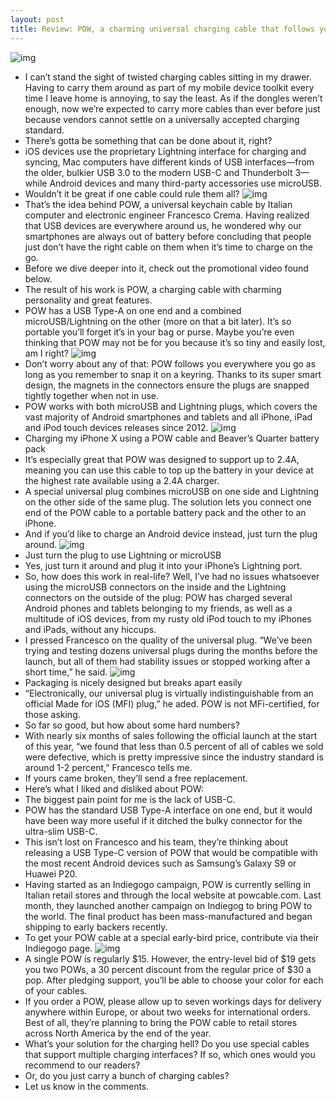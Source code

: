 ```yaml
---
layout: post
title: Review: POW, a charming universal charging cable that follows you everywhere
---
```

![img](http://media.idownloadblog.com/wp-content/uploads/2018/08/POW-cable-001.jpg)
* I can’t stand the sight of twisted charging cables sitting in my drawer. Having to carry them around as part of my mobile device toolkit every time I leave home is annoying, to say the least. As if the dongles weren’t enough, now we’re expected to carry more cables than ever before just because vendors cannot settle on a universally accepted charging standard.
* There’s gotta be something that can be done about it, right?
* iOS devices use the proprietary Lightning interface for charging and syncing, Mac computers have different kinds of USB interfaces—from the older, bulkier USB 3.0 to the modern USB-C and Thunderbolt 3—while Android devices and many third-party accessories use microUSB.
* Wouldn’t it be great if one cable could rule them all?
![img](http://media.idownloadblog.com/wp-content/uploads/2018/08/POW-cable-004.png)
* That’s the idea behind POW, a universal keychain cable by Italian computer and electronic engineer Francesco Crema. Having realized that USB devices are everywhere around us, he wondered why our smartphones are always out of battery before concluding that people just don’t have the right cable on them when it’s time to charge on the go.
* Before we dive deeper into it, check out the promotional video found below.
* The result of his work is POW, a charging cable with charming personality and great features.
* POW has a USB Type-A on one end and a combined microUSB/Lightning on the other (more on that a bit later). It’s so portable you’ll forget it’s in your bag or purse. Maybe you’re even thinking that POW may not be for you because it’s so tiny and easily lost, am I right?
![img](http://media.idownloadblog.com/wp-content/uploads/2018/08/POW-cable-007.jpg)
* Don’t worry about any of that: POW follows you everywhere you go as long as you remember to snap it on a keyring. Thanks to its super smart design, the magnets in the connectors ensure the plugs are snapped tightly together when not in use.
* POW works with both microUSB and Lightning plugs, which covers the vast majority of Android smartphones and tablets and all iPhone, iPad and iPod touch devices releases since 2012.
![img](http://media.idownloadblog.com/wp-content/uploads/2018/08/POW-cable-006.jpg)
* Charging my iPhone X using a POW cable and Beaver’s Quarter battery pack
* It’s especially great that POW was designed to support up to 2.4A, meaning you can use this cable to top up the battery in your device at the highest rate available using a 2.4A charger.
* A special universal plug combines microUSB on one side and Lightning on the other side of the same plug. The solution lets you connect one end of the POW cable to a portable battery pack and the other to an iPhone.
* And if you’d like to charge an Android device instead, just turn the plug around.
![img](http://media.idownloadblog.com/wp-content/uploads/2018/08/POW-cable-005.png)
* Just turn the plug to use Lightning or microUSB
* Yes, just turn it around and plug it into your iPhone’s Lightning port.
* So, how does this work in real-life? Well, I’ve had no issues whatsoever using the microUSB connectors on the inside and the Lightning connectors on the outside of the plug: POW has charged several Android phones and tablets belonging to my friends, as well as a multitude of iOS devices, from my rusty old iPod touch to my iPhones and iPads, without any hiccups.
* I pressed Francesco on the quality of the universal plug. “We’ve been trying and testing dozens universal plugs during the months before the launch, but all of them had stability issues or stopped working after a short time,” he said.
![img](http://media.idownloadblog.com/wp-content/uploads/2018/08/POW-cable-008.jpg)
* Packaging is nicely designed but breaks apart easily
* “Electronically, our universal plug is virtually indistinguishable from an official Made for iOS (MFI) plug,” he aded. POW is not MFi-certified, for those asking.
* So far so good, but how about some hard numbers?
* With nearly six months of sales following the official launch at the start of this year, “we found that less than 0.5 percent of all of cables we sold were defective, which is pretty impressive since the industry standard is around 1-2 percent,” Francesco tells me.
* If yours came broken, they’ll send a free replacement.
* Here’s what I liked and disliked about POW:
* The biggest pain point for me is the lack of USB-C.
* POW has the standard USB Type-A interface on one end, but it would have been way more useful if it ditched the bulky connector for the ultra-slim USB-C.
* This isn’t lost on Francesco and his team, they’re thinking about releasing a USB Type-C version of POW that would be compatible with the most recent Android devices such as Samsung’s Galaxy S9 or Huawei P20.
* Having started as an Indiegogo campaign, POW is currently selling in Italian retail stores and through the local website at powcable.com. Last month, they launched another campaign on Indiegog to bring POW to the world. The final product has been mass-manufactured and began shipping to early backers recently.
* To get your POW cable at a special early-bird price, contribute via their Indiegogo page.
![img](http://media.idownloadblog.com/wp-content/uploads/2018/08/POW-cable-002.jpg)
* A single POW is regularly $15. However, the entry-level bid of $19 gets you two POWs, a 30 percent discount from the regular price of $30 a pop. After pledging support, you’ll be able to choose your color for each of your cables.
* If you order a POW, please allow up to seven workings days for delivery anywhere within Europe, or about two weeks for international orders. Best of all, they’re planning to bring the POW cable to retail stores across North America by the end of the year.
* What’s your solution for the charging hell? Do you use special cables that support multiple charging interfaces? If so, which ones would you recommend to our readers?
* Or, do you just carry a bunch of charging cables?
* Let us know in the comments.

